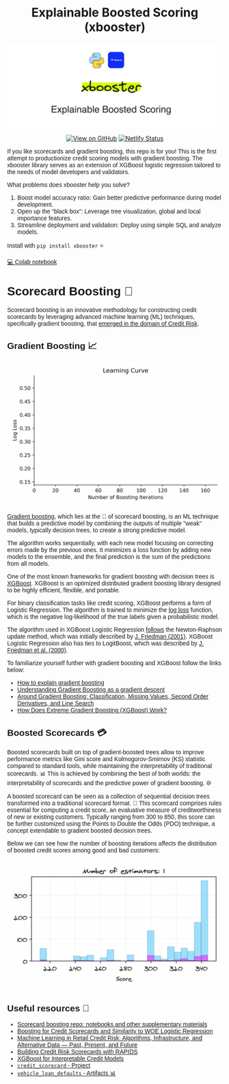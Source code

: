<div align="center">
<h1 align="center">
Explainable Boosted Scoring (xbooster)
</h1>

![Image](./header.png)

[![View on GitHub](https://img.shields.io/badge/GitHub-View_on_GitHub-fuchsia?logo=GitHub)](https://github.com/xRiskLab/xbooster-docs) 
[![Netlify Status](https://api.netlify.com/api/v1/badges/47ff9d30-1958-413a-b7fe-ce64b25b3163/deploy-status)](https://app.netlify.com/sites/xrisklab/deploys)

</div>

<span style="font-family: Karma, sans-serif;">

If you like scorecards and gradient boosting, this repo is for you! This is the first attempt to productionize credit scoring models with gradient boosting. The xbooster library serves as an extension of XGBoost logistic regression tailored to the needs of model developers and validators.

What problems does xbooster help you solve?

1. Boost model accuracy ratio: Gain better predictive performance during model development.
2. Open up the “black box”: Leverage tree visualization, global and local importance features.
3. Streamline deployment and validation: Deploy using simple SQL and analyze models.

Install with `pip install xbooster` ⭐

[💻 Colab notebook](https://colab.research.google.com/github/deburky/boosting-scorecards/blob/main/other_notebooks/xbooster-getting-started.ipynb)

# Scorecard Boosting 🚀

Scorecard boosting is an innovative methodology for constructing credit scorecards by leveraging advanced machine learning (ML) techniques, specifically gradient boosting, that [emerged in the domain of Credit Risk](https://blogs.nvidia.com/blog/ai-credit-risk-scotiabank/).

## Gradient Boosting 📈

![Image](./learning_curve.gif)

[Gradient boosting](https://en.wikipedia.org/wiki/Gradient_boosting), which lies at the 💚 of scorecard boosting, is an ML technique that builds a predictive model by combining the outputs of multiple "weak" models, typically decision trees, to create a strong predictive model. 

The algorithm works sequentially, with each new model focusing on correcting errors made by the previous ones. It minimizes a loss function by adding new models to the ensemble, and the final prediction is the sum of the predictions from all models.

One of the most known frameworks for gradient boosting with decision trees is [XGBoost](https://web.njit.edu/~usman/courses/cs675_fall16/BoostedTree.pdf). XGBoost is an optimized distributed gradient boosting library designed to be highly efficient, flexible, and portable.

For binary classification tasks like credit scoring, XGBoost performs a form of Logistic Regression. The algorithm is trained to minimize the [log loss](https://en.wikipedia.org/wiki/Cross_entropy#Cross-entropy_loss_function_and_logistic_regression) function, which is the negative log-likelihood of the true labels given a probabilistic model.

The algorithm used in XGBoost Logistic Regression [follows](https://en.wikipedia.org/wiki/XGBoost) the Newton-Raphson update method, which was initially described by [J. Friedman (2001)](https://projecteuclid.org/journals/annals-of-statistics/volume-29/issue-5/Greedy-function-approximation-A-gradient-boosting-machine/10.1214/aos/1013203451.full). XGBoost Logistic Regression also has ties to LogitBoost, which was described by [J. Friedman et al. (2000)](https://projecteuclid.org/journals/annals-of-statistics/volume-28/issue-2/Additive-logistic-regression--a-statistical-view-of-boosting-With/10.1214/aos/1016218223.full#:~:text=Boosting%20works%20by%20sequentially%20applying,in%20dramatic%20improvements%20in%20performance).

To familiarize yourself further with gradient boosting and XGBoost follow the links below:
* [How to explain gradient boosting](https://explained.ai/gradient-boosting/)
* [Understanding Gradient Boosting as a gradient descent](https://nicolas-hug.com/blog/gradient_boosting_descent)
* [Around Gradient Boosting: Classification, Missing Values, Second Order Derivatives, and Line Search](https://nicolas-hug.com/blog/around_gradient_boosting)
* [How Does Extreme Gradient Boosting (XGBoost) Work?](https://cengiz.me/posts/extreme-gradient-boosting/)

## Boosted Scorecards 💳

Boosted scorecards built on top of gradient-boosted trees allow to improve performance metrics like Gini score and Kolmogorov-Smirnov (KS) statistic compared to standard tools, while maintaining the interpretability of traditional scorecards. 📊 This is achieved by combining the best of both worlds: the interpretability of scorecards and the predictive power of gradient boosting. 🌐

A boosted scorecard can be seen as a collection of sequential decision trees transformed into a traditional scorecard format. 🌲 This scorecard comprises rules essential for computing a credit score, an evaluative measure of creditworthiness of new or existing customers. Typically ranging from 300 to 850, this score can be further customized using the Points to Double the Odds (PDO) technique, a concept extendable to gradient boosted decision trees.

Below we can see how the number of boosting iterations affects the distribution of boosted credit scores among good and bad customers:

![Image](./score_distribution_animation_estimators.gif)

## Useful resources 📖

- [Scorecard boosting repo: notebooks and other supplementary materials](https://github.com/deburky/boosting-scorecards)
- [Boosting for Credit Scorecards and Similarity to WOE Logistic Regression](https://github.com/pedwardsada/real_adaboost/blob/master/real_adaboost.pptx.pdf)
- [Machine Learning in Retail Credit Risk: Algorithms, Infrastructure, and Alternative Data — Past, Present, and Future](https://www.nvidia.com/ko-kr/on-demand/session/gtcspring21-s31327/)
- [Building Credit Risk Scorecards with RAPIDS](https://github.com/rapidsai-community/showcase/tree/main/event_notebooks/GTC_2021/credit_scorecard)
- [XGBoost for Interpretable Credit Models](https://wandb.ai/tim-w/credit_scorecard/reports/XGBoost-for-Interpretable-Credit-Models--VmlldzoxODI0NDgx)
- [`credit_scorecard` - Project](https://wandb.ai/morgan/credit_scorecard/overview)
- [`vehicle_loan_defaults` - Artifacts 📊](https://wandb.ai/morgan/credit_scorecard/artifacts/dataset/vehicle_loan_defaults/v1)